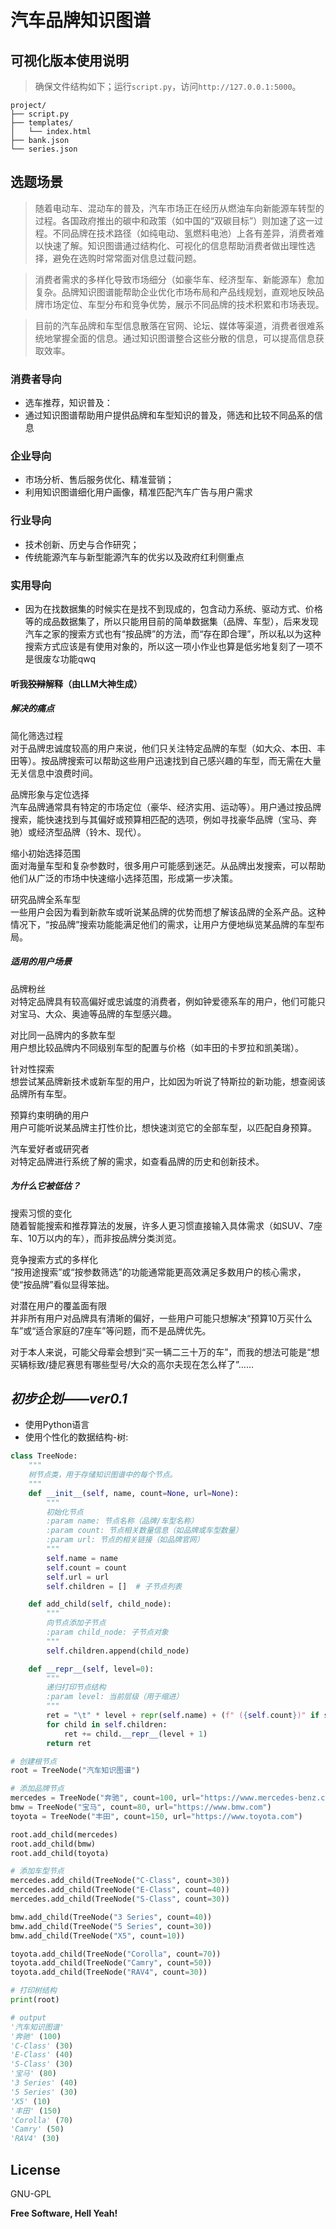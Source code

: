 # 汽车品牌知识图谱

## 可视化版本使用说明
> 确保文件结构如下；运行`script.py`，访问`http://127.0.0.1:5000`。
```
project/
├── script.py
├── templates/
│   └── index.html
├── bank.json
└── series.json
```

## 选题场景

> 随着电动车、混动车的普及，汽车市场正在经历从燃油车向新能源车转型的过程。各国政府推出的碳中和政策（如中国的“双碳目标”）则加速了这一过程。不同品牌在技术路径（如纯电动、氢燃料电池）上各有差异，消费者难以快速了解。知识图谱通过结构化、可视化的信息帮助消费者做出理性选择，避免在选购时常常面对信息过载问题。

> 消费者需求的多样化导致市场细分（如豪华车、经济型车、新能源车）愈加复杂。品牌知识图谱能帮助企业优化市场布局和产品线规划，直观地反映品牌市场定位、车型分布和竞争优势，展示不同品牌的技术积累和市场表现。

> 目前的汽车品牌和车型信息散落在官网、论坛、媒体等渠道，消费者很难系统地掌握全面的信息。通过知识图谱整合这些分散的信息，可以提高信息获取效率。

### 消费者导向
- 选车推荐，知识普及：
- 通过知识图谱帮助用户提供品牌和车型知识的普及，筛选和比较不同品系的信息

### 企业导向
- 市场分析、售后服务优化、精准营销；
- 利用知识图谱细化用户画像，精准匹配汽车广告与用户需求

### 行业导向
- 技术创新、历史与合作研究；
- 传统能源汽车与新型能源汽车的优劣以及政府红利侧重点

### 实用导向
- 因为在找数据集的时候实在是找不到现成的，包含动力系统、驱动方式、价格等的成品数据集了，所以只能用目前的简单数据集（品牌、车型），后来发现汽车之家的搜索方式也有“按品牌”的方法，而“存在即合理”，所以私以为这种搜索方式应该是有使用对象的，所以这一项小作业也算是低劣地复刻了一项不是很废な功能qwq

#### 听我~~狡辩~~解释（由LLM大神生成）
##### 解决的痛点
简化筛选过程  
对于品牌忠诚度较高的用户来说，他们只关注特定品牌的车型（如大众、本田、丰田等）。按品牌搜索可以帮助这些用户迅速找到自己感兴趣的车型，而无需在大量无关信息中浪费时间。  

品牌形象与定位选择  
汽车品牌通常具有特定的市场定位（豪华、经济实用、运动等）。用户通过按品牌搜索，能快速找到与其偏好或预算相匹配的选项，例如寻找豪华品牌（宝马、奔驰）或经济型品牌（铃木、现代）。  

缩小初始选择范围  
面对海量车型和复杂参数时，很多用户可能感到迷茫。从品牌出发搜索，可以帮助他们从广泛的市场中快速缩小选择范围，形成第一步决策。  

研究品牌全系车型  
一些用户会因为看到新款车或听说某品牌的优势而想了解该品牌的全系产品。这种情况下，“按品牌”搜索功能能满足他们的需求，让用户方便地纵览某品牌的车型布局。  
##### 适用的用户场景
品牌粉丝  
对特定品牌具有较高偏好或忠诚度的消费者，例如钟爱德系车的用户，他们可能只对宝马、大众、奥迪等品牌的车型感兴趣。  

对比同一品牌内的多款车型  
用户想比较品牌内不同级别车型的配置与价格（如丰田的卡罗拉和凯美瑞）。  

针对性探索  
想尝试某品牌新技术或新车型的用户，比如因为听说了特斯拉的新功能，想查阅该品牌所有车型。  

预算约束明确的用户  
用户可能听说某品牌主打性价比，想快速浏览它的全部车型，以匹配自身预算。  

汽车爱好者或研究者  
对特定品牌进行系统了解的需求，如查看品牌的历史和创新技术。  
##### 为什么它被低估？
搜索习惯的变化  
随着智能搜索和推荐算法的发展，许多人更习惯直接输入具体需求（如SUV、7座车、10万以内的车），而非按品牌分类浏览。  

竞争搜索方式的多样化  
“按用途搜索”或“按参数筛选”的功能通常能更高效满足多数用户的核心需求，使“按品牌”看似显得笨拙。  

对潜在用户的覆盖面有限  
并非所有用户对品牌具有清晰的偏好，一些用户可能只想解决“预算10万买什么车”或“适合家庭的7座车”等问题，而不是品牌优先。  

对于本人来说，可能父母辈会想到“买一辆二三十万的车”，而我的想法可能是“想买辆标致/捷尼赛思有哪些型号/大众的高尔夫现在怎么样了”……

## _初步企划——ver0.1_

- 使用Python语言
- 使用个性化的数据结构-树:
```python
class TreeNode:
    """
    树节点类，用于存储知识图谱中的每个节点。
    """
    def __init__(self, name, count=None, url=None):
        """
        初始化节点
        :param name: 节点名称（品牌/车型名称）
        :param count: 节点相关数量信息（如品牌或车型数量）
        :param url: 节点的相关链接（如品牌官网）
        """
        self.name = name
        self.count = count
        self.url = url
        self.children = []  # 子节点列表

    def add_child(self, child_node):
        """
        向节点添加子节点
        :param child_node: 子节点对象
        """
        self.children.append(child_node)

    def __repr__(self, level=0):
        """
        递归打印节点结构
        :param level: 当前层级（用于缩进）
        """
        ret = "\t" * level + repr(self.name) + (f" ({self.count})" if self.count else "") + "\n"
        for child in self.children:
            ret += child.__repr__(level + 1)
        return ret

# 创建根节点
root = TreeNode("汽车知识图谱")

# 添加品牌节点
mercedes = TreeNode("奔驰", count=100, url="https://www.mercedes-benz.com")
bmw = TreeNode("宝马", count=80, url="https://www.bmw.com")
toyota = TreeNode("丰田", count=150, url="https://www.toyota.com")

root.add_child(mercedes)
root.add_child(bmw)
root.add_child(toyota)

# 添加车型节点
mercedes.add_child(TreeNode("C-Class", count=30))
mercedes.add_child(TreeNode("E-Class", count=40))
mercedes.add_child(TreeNode("S-Class", count=30))

bmw.add_child(TreeNode("3 Series", count=40))
bmw.add_child(TreeNode("5 Series", count=30))
bmw.add_child(TreeNode("X5", count=10))

toyota.add_child(TreeNode("Corolla", count=70))
toyota.add_child(TreeNode("Camry", count=50))
toyota.add_child(TreeNode("RAV4", count=30))

# 打印树结构
print(root)

# output
'汽车知识图谱'
'奔驰' (100)
'C-Class' (30)
'E-Class' (40)
'S-Class' (30)
'宝马' (80)
'3 Series' (40)
'5 Series' (30)
'X5' (10)
'丰田' (150)
'Corolla' (70)
'Camry' (50)
'RAV4' (30)
```

## License

GNU-GPL

**Free Software, Hell Yeah!**
